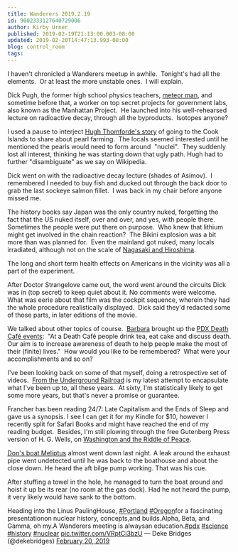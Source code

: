 ```yaml
---
title: Wanderers 2019.2.19
id: 9002333127640729006
author: Kirby Urner
published: 2019-02-19T21:13:00.003-08:00
updated: 2019-02-20T14:47:13.993-08:00
blog: control_room
tags: 
---
```


I haven't chronicled a Wanderers meetup in awhile.  Tonight's had all the elements.  Or at least the more unstable ones.  I will explain.

Dick Pugh, the former high school physics teachers, [meteor man](https://worldgame.blogspot.com/2017/12/meteor-man.html), and sometime before that, a worker on top secret projects for government labs, also known as the Manhattan Project.  He launched into his well-rehearsed lecture on radioactive decay, through all the byproducts.  Isotopes anyone?

I used a pause to interject [Hugh Thomforde's story](https://mybizmo.blogspot.com/2011/03/corporation-meeting.html) of going to the Cook Islands to share about pearl farming.  The locals seemed interested until he mentioned the pearls would need to form around  "nuclei".  They suddenly lost all interest, thinking he was starting down that ugly path. Hugh had to further "disambiguate" as we say on Wikipedia.

Dick went on with the radioactive decay lecture (shades of Asimov).  I remembered I needed to buy fish and ducked out through the back door to grab the last sockeye salmon fillet.  I was back in my chair before anyone missed me. 

The history books say Japan was the only country nuked, forgetting the fact that the US nuked itself, over and over, and yes, with people there.  Sometimes the people were put there on purpose.  Who knew that lithium might get involved in the chain reaction?  The Bikini explosion was a bit more than was planned for.  Even the mainland got nuked, many locals irradiated, although not on the scale of [Nagasaki and Hiroshima](https://worldgame.blogspot.com/2007/08/remembering.html).

The long and short term health effects on Americans in the vicinity was all a part of the experiment.

After Doctor Strangelove came out, the word went around the circuits Dick was in (top secret) to keep quiet about it. No comments were welcome.  What was eerie about that film was the cockpit sequence, wherein they had the whole procedure realistically displayed.  Dick said they'd redacted some of those parts, in later editions of the movie.

We talked about other topics of course.  [Barbara](https://worldgame.blogspot.com/2017/09/fall-equinox-celebration.html) brought up the [PDX Death Café events](http://deathtalkproject.com/pdx-death-cafe/):  "At a Death Café people drink tea, eat cake and discuss death. Our aim is
 to increase awareness of death to help people make the most of their 
(finite) lives."  How would you like to be remembered?  What were your accomplishments and so on?

I've been looking back on some of that myself, doing a retrospective set of videos.  [From the Underground Railroad](https://medium.com/@kirbyurner/from-the-underground-railroad-93390c678891) is my latest attempt to encapsulate what I've been up to, all these years.  At sixty, I'm statistically likely to get some more years, but that's never a promise or guarantee.

Francher has been reading 24/7: Late Capitalism and the Ends of Sleep and gave us a synopsis. I see I can get it for my Kindle for $10, however I recently split for Safari Books and might have reached the end of my reading budget.  Besides, I'm still plowing through the free Gutenberg Press version of H. G. Wells, on [Washington and the Riddle of Peace](http://worldgame.blogspot.com/2019/02/riddle-of-peace.html). 

[Don's boat Meliptus](https://mybizmo.blogspot.com/2012/05/memorial-day.html) almost went down last night.  A leak around the exhaust pipe went undetected until he was back to the boathouse and about the close down.  He heard the aft bilge pump working.  That was his cue.

After stuffing a towel in the hole, he managed to turn the boat around and hoist it up be its rear (no room at the gas dock). Had he not heard the pump, it very likely would have sank to the bottom.

Heading into the Linus PaulingHouse, [#Portland](https://twitter.com/hashtag/Portland?src=hash&ref_src=twsrc%5Etfw) [#Oregon](https://twitter.com/hashtag/Oregon?src=hash&ref_src=twsrc%5Etfw)for a fascinating presentationon nuclear history, concepts,and builds.Alpha, Beta, and Gamma, oh my.A Wanderers meeting is alwaysan education.[#pdx](https://twitter.com/hashtag/pdx?src=hash&ref_src=twsrc%5Etfw) [#science](https://twitter.com/hashtag/science?src=hash&ref_src=twsrc%5Etfw) [#history](https://twitter.com/hashtag/history?src=hash&ref_src=twsrc%5Etfw) [#nuclear](https://twitter.com/hashtag/nuclear?src=hash&ref_src=twsrc%5Etfw) [pic.twitter.com/VRptCi3bzU](https://t.co/VRptCi3bzU)
— Deke Bridges (@dekebridges) [February 20, 2019](https://twitter.com/dekebridges/status/1098067495741583360?ref_src=twsrc%5Etfw)